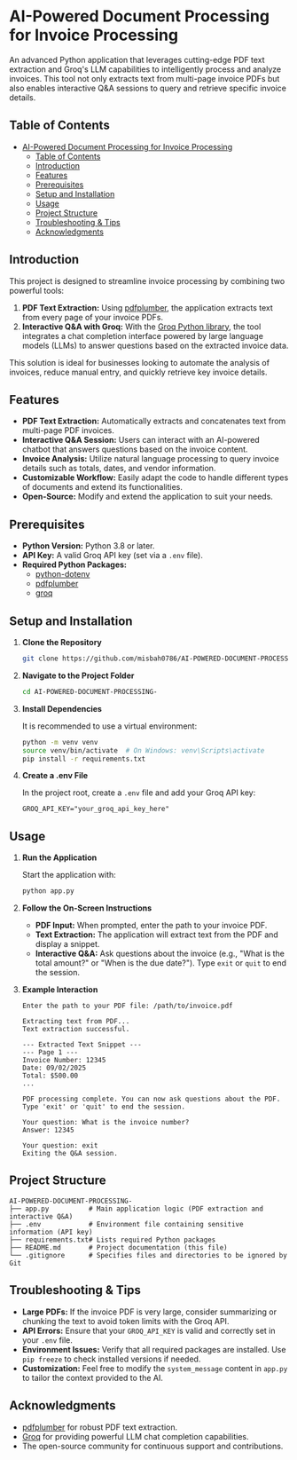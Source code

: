 # AI-Powered Document Processing for Invoice Processing

An advanced Python application that leverages cutting-edge PDF text extraction and Groq's LLM capabilities to intelligently process and analyze invoices. This tool not only extracts text from multi-page invoice PDFs but also enables interactive Q&A sessions to query and retrieve specific invoice details.

## Table of Contents

- [AI-Powered Document Processing for Invoice Processing](#ai-powered-document-processing-for-invoice-processing)
  - [Table of Contents](#table-of-contents)
  - [Introduction](#introduction)
  - [Features](#features)
  - [Prerequisites](#prerequisites)
  - [Setup and Installation](#setup-and-installation)
  - [Usage](#usage)
  - [Project Structure](#project-structure)
  - [Troubleshooting \& Tips](#troubleshooting--tips)
  - [Acknowledgments](#acknowledgments)

## Introduction

This project is designed to streamline invoice processing by combining two powerful tools:

1. **PDF Text Extraction:** Using [pdfplumber](https://pypi.org/project/pdfplumber/), the application extracts text from every page of your invoice PDFs.
2. **Interactive Q&A with Groq:** With the [Groq Python library](https://pypi.org/project/groq/), the tool integrates a chat completion interface powered by large language models (LLMs) to answer questions based on the extracted invoice data.

This solution is ideal for businesses looking to automate the analysis of invoices, reduce manual entry, and quickly retrieve key invoice details.

## Features

-   **PDF Text Extraction:** Automatically extracts and concatenates text from multi-page PDF invoices.
-   **Interactive Q&A Session:** Users can interact with an AI-powered chatbot that answers questions based on the invoice content.
-   **Invoice Analysis:** Utilize natural language processing to query invoice details such as totals, dates, and vendor information.
-   **Customizable Workflow:** Easily adapt the code to handle different types of documents and extend its functionalities.
-   **Open-Source:** Modify and extend the application to suit your needs.

## Prerequisites

-   **Python Version:** Python 3.8 or later.
-   **API Key:** A valid Groq API key (set via a `.env` file).
-   **Required Python Packages:**
    -   [python-dotenv](https://pypi.org/project/python-dotenv/)
    -   [pdfplumber](https://pypi.org/project/pdfplumber/)
    -   [groq](https://pypi.org/project/groq/)

## Setup and Installation

1. **Clone the Repository**

    ```sh
    git clone https://github.com/misbah0786/AI-POWERED-DOCUMENT-PROCESSING-
    ```

2. **Navigate to the Project Folder**

    ```sh
    cd AI-POWERED-DOCUMENT-PROCESSING-
    ```

3. **Install Dependencies**

    It is recommended to use a virtual environment:

    ```sh
    python -m venv venv
    source venv/bin/activate  # On Windows: venv\Scripts\activate
    pip install -r requirements.txt
    ```

4. **Create a .env File**

    In the project root, create a `.env` file and add your Groq API key:

    ```dotenv
    GROQ_API_KEY="your_groq_api_key_here"
    ```

## Usage

1. **Run the Application**

    Start the application with:

    ```sh
    python app.py
    ```

2. **Follow the On-Screen Instructions**

    - **PDF Input:** When prompted, enter the path to your invoice PDF.
    - **Text Extraction:** The application will extract text from the PDF and display a snippet.
    - **Interactive Q&A:** Ask questions about the invoice (e.g., "What is the total amount?" or "When is the due date?"). Type `exit` or `quit` to end the session.

3. **Example Interaction**

    ```
    Enter the path to your PDF file: /path/to/invoice.pdf

    Extracting text from PDF...
    Text extraction successful.

    --- Extracted Text Snippet ---
    --- Page 1 ---
    Invoice Number: 12345
    Date: 09/02/2025
    Total: $500.00
    ...

    PDF processing complete. You can now ask questions about the PDF.
    Type 'exit' or 'quit' to end the session.

    Your question: What is the invoice number?
    Answer: 12345

    Your question: exit
    Exiting the Q&A session.
    ```

## Project Structure

```
AI-POWERED-DOCUMENT-PROCESSING-
├── app.py          # Main application logic (PDF extraction and interactive Q&A)
├── .env            # Environment file containing sensitive information (API key)
├── requirements.txt# Lists required Python packages
├── README.md       # Project documentation (this file)
└── .gitignore      # Specifies files and directories to be ignored by Git
```

## Troubleshooting & Tips

-   **Large PDFs:** If the invoice PDF is very large, consider summarizing or chunking the text to avoid token limits with the Groq API.
-   **API Errors:** Ensure that your `GROQ_API_KEY` is valid and correctly set in your `.env` file.
-   **Environment Issues:** Verify that all required packages are installed. Use `pip freeze` to check installed versions if needed.
-   **Customization:** Feel free to modify the `system_message` content in `app.py` to tailor the context provided to the AI.

## Acknowledgments

-   [pdfplumber](https://github.com/jsvine/pdfplumber) for robust PDF text extraction.
-   [Groq](https://www.groq.ai/) for providing powerful LLM chat completion capabilities.
-   The open-source community for continuous support and contributions.
